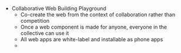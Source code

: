 - Collaborative Web Building Playground
	- Co-create the web from the context of collaboration rather than competition
	- Once a web component is made for anyone, everyone in the collective can use it
	- All web apps are white-label and installable as phone apps
	-